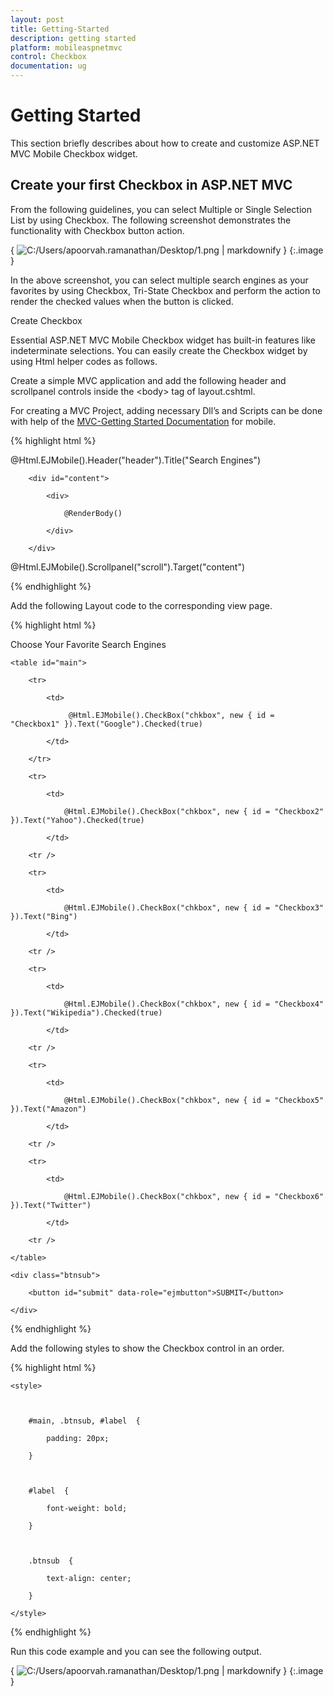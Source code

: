 ```yaml
---
layout: post
title: Getting-Started
description: getting started
platform: mobileaspnetmvc
control: Checkbox
documentation: ug
---
```


# Getting Started

This section briefly describes about how to create and customize ASP.NET MVC Mobile Checkbox widget.

## Create your first Checkbox in ASP.NET MVC

From the following guidelines, you can select Multiple or Single Selection List by using Checkbox. The following screenshot demonstrates the functionality with Checkbox button action.

{ ![C:/Users/apoorvah.ramanathan/Desktop/1.png](Getting-Started_images/Getting-Started_img1.png) | markdownify }
{:.image }


In the above screenshot, you can select multiple search engines as your favorites by using Checkbox, Tri-State Checkbox and perform the action to render the checked values when the button is clicked.

Create Checkbox 

Essential ASP.NET MVC Mobile Checkbox widget has built-in features like indeterminate selections. You can easily create the Checkbox widget by using Html helper codes as follows. 

Create a simple MVC application and add the following header and scrollpanel controls inside the &lt;body&gt; tag of layout.cshtml. 

For creating a MVC Project, adding necessary Dll’s and Scripts can be done with help of the [MVC-Getting Started Documentation](http://help.syncfusion.com/ug/js/default.htm) for mobile. 

{% highlight html %}

<!-- header control -->          

@Html.EJMobile().Header("header").Title("Search Engines")

        <div id="content">

            <div>

                @RenderBody()

            </div>			

        </div>

<!-- ScrollPanel -->        

@Html.EJMobile().Scrollpanel("scroll").Target("content") 



{% endhighlight %}



Add the following Layout code to the corresponding view page.

{% highlight html %}



<p id="label">Choose Your Favorite Search Engines</p>

    <table id="main">

        <tr>

            <td>

                 @Html.EJMobile().CheckBox("chkbox", new { id = "Checkbox1" }).Text("Google").Checked(true)

            </td>

        </tr>

        <tr>

            <td>

                @Html.EJMobile().CheckBox("chkbox", new { id = "Checkbox2" }).Text("Yahoo").Checked(true)

            </td>

        <tr />

        <tr>

            <td>

                @Html.EJMobile().CheckBox("chkbox", new { id = "Checkbox3" }).Text("Bing")

            </td>

        <tr />

        <tr>

            <td>

                @Html.EJMobile().CheckBox("chkbox", new { id = "Checkbox4" }).Text("Wikipedia").Checked(true)

            </td>

        <tr />

        <tr>

            <td>

                @Html.EJMobile().CheckBox("chkbox", new { id = "Checkbox5" }).Text("Amazon")

            </td>

        <tr />

        <tr>

            <td>

                @Html.EJMobile().CheckBox("chkbox", new { id = "Checkbox6" }).Text("Twitter")

            </td>

        <tr />

    </table>

    <div class="btnsub">

        <button id="submit" data-role="ejmbutton">SUBMIT</button>

    </div>





{% endhighlight %}



Add the following styles to show the Checkbox control in an order. 

{% highlight html %}

    <style>



        #main, .btnsub, #label  {

            padding: 20px;

        }



        #label  {

            font-weight: bold;

        }



        .btnsub  {

            text-align: center;

        }

    </style>



{% endhighlight %}



Run this code example and you can see the following output.

{ ![C:/Users/apoorvah.ramanathan/Desktop/1.png](Getting-Started_images/Getting-Started_img2.png) | markdownify }
{:.image }


